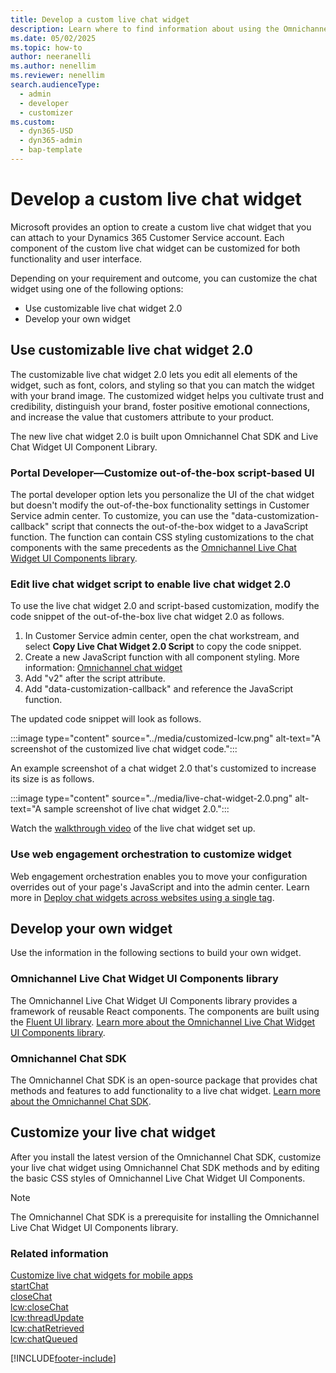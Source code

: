 ```yaml
---
title: Develop a custom live chat widget
description: Learn where to find information about using the Omnichannel Chat SDK and the Omnichannel Live Chat Widget UI Components library to develop a custom live chat widget.
ms.date: 05/02/2025
ms.topic: how-to
author: neeranelli
ms.author: nenellim
ms.reviewer: nenellim
search.audienceType: 
  - admin
  - developer
  - customizer
ms.custom: 
  - dyn365-USD
  - dyn365-admin
  - bap-template
---
```


# Develop a custom live chat widget

Microsoft provides an option to create a custom live chat widget that you can attach to your Dynamics 365 Customer Service account. Each component of the custom live chat widget can be customized for both functionality and user interface.

Depending on your requirement and outcome, you can customize the chat widget using one of the following options:

- Use customizable live chat widget 2.0
- Develop your own widget

## Use customizable live chat widget 2.0

The customizable live chat widget 2.0 lets you edit all elements of the widget, such as font, colors, and styling so that you can match the widget with your brand image. The customized widget helps you cultivate trust and credibility, distinguish your brand, foster positive emotional connections, and increase the value that customers attribute to your product.

The new live chat widget 2.0 is built upon Omnichannel Chat SDK and Live Chat Widget UI Component Library.

### Portal Developer&mdash;Customize out-of-the-box script-based UI

The portal developer option lets you personalize the UI of the chat widget but doesn't modify the out-of-the-box functionality settings in Customer Service admin center. To customize, you can use the "data-customization-callback" script that connects the out-of-the-box widget to a JavaScript function. The function can contain CSS styling customizations to the chat components with the same precedents as the [Omnichannel Live Chat Widget UI Components library](https://github.com/microsoft/omnichannel-chat-widget/blob/main/README.md).

### Edit live chat widget script to enable live chat widget 2.0

To use the live chat widget 2.0 and script-based customization, modify the code snippet of the out-of-the-box live chat widget 2.0 as follows.

1. In Customer Service admin center, open the chat workstream, and select **Copy Live Chat Widget 2.0 Script** to copy the code snippet.
1. Create a new JavaScript function with all component styling. More information: [Omnichannel chat widget](https://github.com/microsoft/omnichannel-chat-widget)
1. Add "v2" after the script attribute.
1. Add "data-customization-callback" and reference the JavaScript function.

The updated code snippet will look as follows.

:::image type="content" source="../media/customized-lcw.png" alt-text="A screenshot of the customized live chat widget code.":::

An example screenshot of a chat widget 2.0 that's customized to increase its size is as follows.

:::image type="content" source="../media/live-chat-widget-2.0.png" alt-text="A sample screenshot of live chat widget 2.0.":::

Watch the [walkthrough video](https://www.youtube.com/watch?v=Mzw96Zz_epI) of the live chat widget set up.

### Use web engagement orchestration to customize widget

Web engagement orchestration enables you to move your configuration overrides out of your page's JavaScript and into the admin center. Learn more in [Deploy chat widgets across websites using a single tag](../administer/deploy-using-single-tag.md).

## Develop your own widget

Use the information in the following sections to build your own widget.

### Omnichannel Live Chat Widget UI Components library

The Omnichannel Live Chat Widget UI Components library provides a framework of reusable React components. The components are built using the [Fluent UI library](https://developer.microsoft.com/fluentui). [Learn more about the Omnichannel Live Chat Widget UI Components library](https://github.com/microsoft/omnichannel-chat-widget/blob/main/README.md).

### Omnichannel Chat SDK

The Omnichannel Chat SDK is an open-source package that provides chat methods and features to add functionality to a live chat widget. [Learn more about the Omnichannel Chat SDK](https://github.com/microsoft/omnichannel-chat-sdk/blob/main/README.md).

## Customize your live chat widget

After you install the latest version of the Omnichannel Chat SDK, customize your live chat widget using Omnichannel Chat SDK methods and by editing the basic CSS styles of Omnichannel Live Chat Widget UI Components.

> [!NOTE]
> The Omnichannel Chat SDK is a prerequisite for installing the Omnichannel Live Chat Widget UI Components library.

### Related information

[Customize live chat widgets for mobile apps](render-live-chat-widget-mobile.md)  
[startChat](reference/methods/startchat.md)  
[closeChat](reference/methods/closeChat.md)  
[lcw:closeChat](reference/events/lcw-closechat.md)  
[lcw:threadUpdate](reference/events/lcw-threadUpdate.md)  
[lcw:chatRetrieved](reference/events/lcw-chatRetrieved.md)  
[lcw:chatQueued](reference/events/lcw-chatQueued.md)  

[!INCLUDE[footer-include](../../includes/footer-banner.md)]
